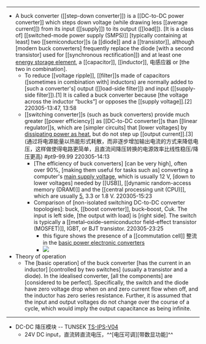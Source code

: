 - ---
- A buck converter ([[step-down converter]]) is a [[DC-to-DC power converter]] which steps down voltage (while drawing less [[average current]]) from its input ([[supply]]) to its output ([[load]]). [It is a class of] [[switched-mode power supply (SMPS)]] [typically containing at least] two [[semiconductor]]s (a [[diode]] and a [[transistor]], although [modern buck converters] frequently replace the diode [with a second transistor] used for [[synchronous rectification]]) and at least one [energy storage element](((1Zp-anqkQ))), a [[capacitor]], [[inductor]], 电感应器 or [the two in combination]. 
    - To reduce [[voltage ripple]], [[filter]]s made of capacitors ([sometimes in combination with] inductors) are normally added to [such a converter's] output ([[load-side filter]]) and input ([[supply-side filter]]).[1] It is called a buck converter because [the voltage across the inductor “bucks”] or opposes the [[supply voltage]].[2]
220305-13:47, 13:58
    - [[switching converter]]s (such as buck converters) provide much greater [[power efficiency]] as [[DC-to-DC converter]]s than [[linear regulator]]s, which are [simpler circuits] that [lower voltages] by [dissipating power as heat](((60uEen3Dz))), but do not step up [[output current]].[3]
(通过将电源能量以热能形式耗散，而非逐步增加输出电流的方式来降低电压，这样做使得电路更简单，且直流间降压转换的电源效率比线性稳压/降压更高) #pt9-99.99
220305-14:13
        - [The efficiency of buck converters] [can be very high], often over 90%, [making them useful for tasks such as] converting a computer's [main supply voltage](((_zcFCeAHD))), which is usually 12 V, [down to lower voltages] needed by [[USB]], [[dynamic random-access memory (DRAM)]] and the [[central processing unit (CPU)]], which are usually [5](((2fMyYPLIH))), 3.3 or 1.8 V.
220305-15:23
        - Comparison of [non-isolated switching DC-to-DC converter topologies]: buck, [[boost converter]], buck–boost, Ćuk. The input is left side, [the output with load] is [right side]. The switch is typically a [[metal–oxide–semiconductor field-effect transistor (MOSFET)]], IGBT, or BJT transistor.
220305-23:25
            - this figure shows the presence of a [[commutation cell]] 整流 in the [basic power electronic converters](((4J88B5Tcl)))
            - ![](https://firebasestorage.googleapis.com/v0/b/firescript-577a2.appspot.com/o/imgs%2Fapp%2FXELiu-NovaKG%2F09qQfYfedc.png?alt=media&token=f913139f-33dc-4c61-aa0a-06f463be18bc)
- Theory of operation
    - The [basic operation] of the buck converter [has the current in an inductor] [controlled by two switches] (usually a transistor and a diode). In the idealised converter, [all the components] are [considered to be perfect]. Specifically, the switch and the diode have zero voltage drop when on and zero current flow when off, and the inductor has zero series resistance. Further, it is assumed that the input and output voltages do not change over the course of a cycle, which would imply the output capacitance as being infinite.
- ---
- DC-DC 降压模块 -- TUNSEK [TS-IPS-V04](https://item.taobao.com/item.htm?spm=a1z09.2.0.0.5b2c2e8diq1rH1&id=600441739374&_u=faqs13fc52f)
    - 24V DC input，直流转直流电压，^^[电压可调][带数显功能]^^

